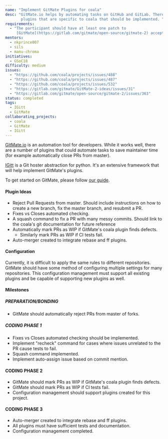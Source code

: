 ```yaml
---
name: "Implement GitMate Plugins for coala"
desc: "GitMate.io helps by automating tasks on GitHub and GitLab. There are new
       plugins that are specific to coala that should be implemented. "
requirements:
  - "The participant should have at least one patch to
     [GitMate](https://gitlab.com/gitmate/open-source/gitmate-2) accepted."
mentors:
  - nkprince007
  - sils
  - manu-chroma
initiatives:
  - GSoC18
difficulty: medium
issues:
  - "https://github.com/coala/projects/issues/488"
  - "https://github.com/coala/projects/issues/487"
  - "https://github.com/coala/projects/issues/532"
  - "https://gitlab.com/gitmate/GitMate-2-ideas/issues/31"
  - "https://gitlab.com/gitmate/open-source/gitmate-2/issues/363"
status: completed
tags:
  - IGitt
  - GitMate
collaborating_projects:
  - coala
  - GitMate
  - IGitt
---
```


[GitMate.io](https://gitmate.io/) is an automation tool for developers.
While it works well, there are a number of plugins that could automate tasks
to save maintainer time (for example automatically close PRs from master).

[IGitt](https://igitt.gitmate.io/index.html) is a Git hoster abstraction
for python. It's an extensive framework that will help implement GitMate's plugins.

To get started on GitMate, please follow
[our guide](http://docs.gitmate.io/Developers/Newcomers_Guide/).

#### Plugin Ideas

* Reject Pull Requests from master. Should include
  instructions on how to create a new branch, fix the master branch, and
  resubmit a PR.
* Fixes vs Closes automated checking.
* A squash command to fix a PR with many messy commits.
  Should link to the coala's git documentation for future reference
* Automatically mark PRs as WIP if GitMate's coala plugin finds defects.
  * Similarly mark PRs as WIP if CI tests fail.
* Auto-merger created to integrate rebase and ff plugins.

#### Configuration

Currently, it is difficult to apply the same rules to different repositories.
GitMate should have some method of configuring multiple settings for many
repositories. This configuration management must
support all existing plugins and be capable of supporting new plugins as well.

#### Milestones

##### PREPARATION/BONDING
* GitMate should automatically reject PRs from master of forks.

##### CODING PHASE 1
* Fixes vs Closes automated checking should be implemented.
* Implement "recheck" command for cases where issues unrelated to the
  PR cause tests to fail.
* Squash command implemented.
* Implement auto-assign issue based on commit mention.

#### CODING PHASE 2
* GitMate should mark PRs as WIP if GitMate's coala plugin finds defects.
* GitMate should mark PRs as WIP if CI tests fail.
* Configuration management should support plugins created for this project.

#### CODING PHASE 3
* Auto-merger created to integrate rebase and ff plugins.
* All plugins must have sufficient tests and documentation.
* Configuration management completed.
